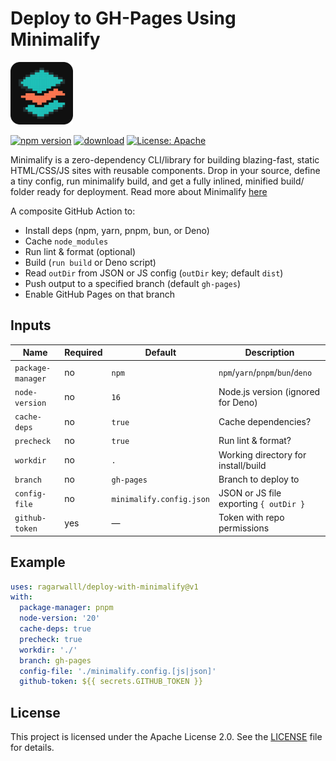 # Deploy to GH-Pages Using Minimalify

<img src="./logo/logo-dark.png" alt="Minimalify Logo" width="100" />

<br />

[![npm version](https://img.shields.io/npm/v/minimalify.svg)](https://www.npmjs.com/package/minimalify)
[![download](https://img.shields.io/npm/dw/minimalify.svg)](https://www.npmjs.com/package/minimalify)
[![License: Apache](https://img.shields.io/badge/License-Apache-blue.svg)](LICENSE)

Minimalify is a zero-dependency CLI/library for building blazing-fast, static HTML/CSS/JS sites with reusable components. Drop in your source, define a tiny config, run minimalify build, and get a fully inlined, minified build/ folder ready for deployment.
Read more about Minimalify [here](https://therahulagarwal.com/minimalify/)

A composite GitHub Action to:

- Install deps (npm, yarn, pnpm, bun, or Deno)  
- Cache `node_modules`  
- Run lint & format (optional)  
- Build (`run build` or Deno script)  
- Read `outDir` from JSON or JS config (`outDir` key; default `dist`)  
- Push output to a specified branch (default `gh-pages`)  
- Enable GitHub Pages on that branch

## Inputs

| Name             | Required | Default  | Description                                            |
|------------------|----------|----------|--------------------------------------------------------|
| `package-manager`| no       | `npm`    | `npm`/`yarn`/`pnpm`/`bun`/`deno`                      |
| `node-version`   | no       | `16`     | Node.js version (ignored for Deno)                     |
| `cache-deps`     | no       | `true`   | Cache dependencies?                                    |
| `precheck`       | no       | `true`   | Run lint & format?                                     |
| `workdir`        | no       | `.`      | Working directory for install/build                    |
| `branch`         | no       | `gh-pages`| Branch to deploy to                                   |
| `config-file`    | no       | `minimalify.config.json`| JSON or JS file exporting `{ outDir }`            |
| `github-token`   | yes      | —        | Token with repo permissions                            |

## Example

```yaml
uses: ragarwalll/deploy-with-minimalify@v1
with:
  package-manager: pnpm
  node-version: '20'
  cache-deps: true
  precheck: true
  workdir: './'
  branch: gh-pages
  config-file: './minimalify.config.[js|json]'
  github-token: ${{ secrets.GITHUB_TOKEN }}
```

## License

This project is licensed under the Apache License 2.0. See the [LICENSE](LICENSE) file for details.